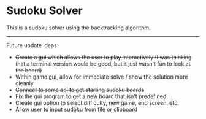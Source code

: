 # Sudoku Solver 

This is a sudoku solver using the backtracking algorithm.

___

Future update ideas:
* ~~Create a gui which allows the user to play interactively (I was thinking that a terminal version would be good, but it just wasn't fun to look at the board)~~
* Within game gui, allow for immediate solve / show the solution more cleanly
* ~~Connect to some api to get starting sudoku boards~~
* Fix the gui program to get a new board that isn't predefined.
* Create gui option to select difficulty, new game, end screen,  etc.
* Allow user to input sudoku from file or clipboard